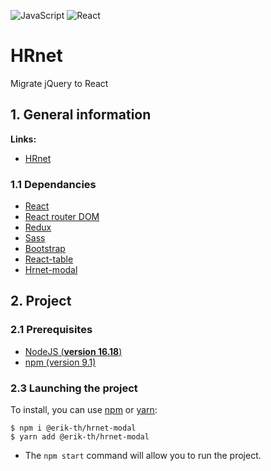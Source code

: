 ![JavaScript](https://img.shields.io/badge/javascript-%23323330.svg?style=for-the-badge&logo=javascript&logoColor=%23F7DF1E)
![React](https://img.shields.io/badge/react-%2320232a.svg?style=for-the-badge&logo=react&logoColor=%2361DAFB)


# HRnet
Migrate jQuery to React

## 1. General information

**Links:**
- [HRnet](https://github.com/OpenClassrooms-Student-Center/P12_Front-end)

### 1.1 Dependancies
- [React](https://reactjs.org/)
- [React router DOM](https://v5.reactrouter.com/web/guides/quick-start)
- [Redux](https://redux.js.org/)
- [Sass](https://sass-lang.com/)
- [Bootstrap](https://react-bootstrap.github.io/)
- [React-table](https://www.npmjs.com/package/react-table)
- [Hrnet-modal](https://www.npmjs.com/package/@erik-th/hrnet-modal)

## 2. Project

### 2.1 Prerequisites

- [NodeJS (**version 16.18**)](https://nodejs.org/en/)
- [npm (version 9.1)](https://www.npmjs.com/)

### 2.3 Launching the project

To install, you can use [npm](https://npmjs.org/) or [yarn](https://yarnpkg.com):

    $ npm i @erik-th/hrnet-modal
    $ yarn add @erik-th/hrnet-modal
    
- The `npm start` command will allow you to run the project.
